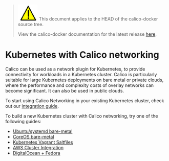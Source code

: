 <!--- master only -->
> ![warning](../images/warning.png) This document applies to the HEAD of the calico-docker source tree.
>
> View the calico-docker documentation for the latest release [here](https://github.com/projectcalico/calico-docker/blob/v0.10.0/README.md).
<!--- else
> You are viewing the calico-docker documentation for release **release**.
<!--- end of master only -->

# Kubernetes with Calico networking
Calico can be used as a network plugin for Kubernetes, to provide connectivity for workloads in a Kubernetes cluster.  Calico is particularly suitable for large Kubernetes deployments on bare metal or private clouds, where the performance and complexity costs of overlay networks can become significant. It can also be used in public clouds.

To start using Calico Networking in your existing Kubernetes cluster, check out our [integration guide](KubernetesIntegration.md).

To build a new Kubernetes cluster with Calico networking, try one of the following guides:

- [Ubuntu/systemd bare-metal](https://github.com/kubernetes/kubernetes/blob/master/docs/getting-started-guides/ubuntu-calico.md)
- [CoreOS bare-metal](https://github.com/kubernetes/kubernetes/blob/master/docs/getting-started-guides/coreos/bare_metal_calico.md)
- [Kubernetes Vagrant Saltfiles](VagrantProvisioner.md)
- [AWS Cluster Integration](AWSIntegration.md)
- [DigitalOcean + Fedora](https://github.com/kubernetes/kubernetes/blob/master/docs/getting-started-guides/fedora/fedora-calico.md)
